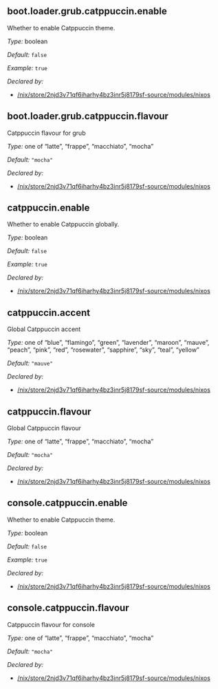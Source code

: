 ## boot\.loader\.grub\.catppuccin\.enable

Whether to enable Catppuccin theme\.



*Type:*
boolean



*Default:*
` false `



*Example:*
` true `

*Declared by:*
 - [/nix/store/2njd3v71qf6iharhy4bz3inr5j8179sf-source/modules/nixos](file:///nix/store/2njd3v71qf6iharhy4bz3inr5j8179sf-source/modules/nixos)



## boot\.loader\.grub\.catppuccin\.flavour



Catppuccin flavour for grub



*Type:*
one of “latte”, “frappe”, “macchiato”, “mocha”



*Default:*
` "mocha" `

*Declared by:*
 - [/nix/store/2njd3v71qf6iharhy4bz3inr5j8179sf-source/modules/nixos](file:///nix/store/2njd3v71qf6iharhy4bz3inr5j8179sf-source/modules/nixos)



## catppuccin\.enable



Whether to enable Catppuccin globally\.



*Type:*
boolean



*Default:*
` false `



*Example:*
` true `

*Declared by:*
 - [/nix/store/2njd3v71qf6iharhy4bz3inr5j8179sf-source/modules/nixos](file:///nix/store/2njd3v71qf6iharhy4bz3inr5j8179sf-source/modules/nixos)



## catppuccin\.accent



Global Catppuccin accent



*Type:*
one of “blue”, “flamingo”, “green”, “lavender”, “maroon”, “mauve”, “peach”, “pink”, “red”, “rosewater”, “sapphire”, “sky”, “teal”, “yellow”



*Default:*
` "mauve" `

*Declared by:*
 - [/nix/store/2njd3v71qf6iharhy4bz3inr5j8179sf-source/modules/nixos](file:///nix/store/2njd3v71qf6iharhy4bz3inr5j8179sf-source/modules/nixos)



## catppuccin\.flavour



Global Catppuccin flavour



*Type:*
one of “latte”, “frappe”, “macchiato”, “mocha”



*Default:*
` "mocha" `

*Declared by:*
 - [/nix/store/2njd3v71qf6iharhy4bz3inr5j8179sf-source/modules/nixos](file:///nix/store/2njd3v71qf6iharhy4bz3inr5j8179sf-source/modules/nixos)



## console\.catppuccin\.enable



Whether to enable Catppuccin theme\.



*Type:*
boolean



*Default:*
` false `



*Example:*
` true `

*Declared by:*
 - [/nix/store/2njd3v71qf6iharhy4bz3inr5j8179sf-source/modules/nixos](file:///nix/store/2njd3v71qf6iharhy4bz3inr5j8179sf-source/modules/nixos)



## console\.catppuccin\.flavour



Catppuccin flavour for console



*Type:*
one of “latte”, “frappe”, “macchiato”, “mocha”



*Default:*
` "mocha" `

*Declared by:*
 - [/nix/store/2njd3v71qf6iharhy4bz3inr5j8179sf-source/modules/nixos](file:///nix/store/2njd3v71qf6iharhy4bz3inr5j8179sf-source/modules/nixos)


